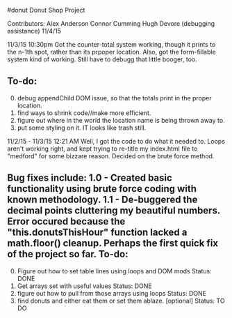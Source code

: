 #donut
Donut Shop Project

Contributors:
Alex Anderson
Connor Cumming
Hugh Devore (debugging assistance)
11/4/15


11/3/15
10:30pm
Got the counter-total system working, though it prints to the n-1th spot, rather than its prpoper location.
Also, got the form-fillable system kind of working. Still have to debugg that little booger, too.

To-do:
-------------
0. debug appendChild DOM issue, so that the totals print in the proper location.
1. find ways to shrink code//make more efficient.
2. figure out where in the world the location name is being thrown away to.
3. put some styling on it. IT looks like trash still.


11/2/15 - 11/3/15
12:21 AM
Well, I got the code to do what it needed to. Loops aren't working right, and kept trying to re-title my index.html file to "medford" for some bizzare reason. Decided on the brute force method.

Bug fixes include:
1.0 - Created basic functionality using brute force coding with known methodology.
1.1 - De-buggered the decimal points cluttering my beautiful numbers. Error occured because the "this.donutsThisHour" function lacked a math.floor() cleanup. Perhaps the first quick fix of the project so far.
To-do:
--------------
0. Figure out how to set table lines using loops and DOM mods
Status: DONE
1. Get arrays set with useful values
Status: DONE
2. figure out how to pull from those arrays using loops
Status: DONE
3. find donuts and either eat them or set them ablaze. [optional]
Status: TO DO

